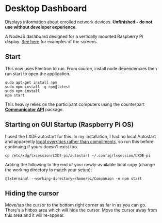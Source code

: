 # Desktop Dashboard
Displays information about enrolled network devices. **Unfinished - do not use without developer experience**.

A NodeJS dashboard designed for a vertically mounted Raspberry Pi display. [See here][wk-screens] for examples of the screens.

## Start
This now uses Electron to run. From source, install node dependencies then run start to open the application.

```
sudo apt-get install npm
sudo npm install -g npm@latest
sudo npm install
npm start
```

This heavily relies on the participant computers using the counterpart **[Communicator API][comm]** package.

## Starting on GUI Startup (Raspberry Pi OS)
I used the LXDE autostart for this. In my installation, I had no local Autostart and apparently [local *overrides* rather than compliments][ldir], so run this before continuing if yours doesn't exist too.

`cp /etc/xdg/lxsession/LXDE-pi/autostart ~/.config/lxsession/LXDE-pi`

Adding the following to the end of your newly-available local copy (change the working directory to match your setup):

`@lxterminal --working-directory=/home/pi/Companion -e npm start`

## Hiding the cursor
Move/tap the cursor to the bottom right corner as far in as you can go. There's a hitbox area which will hide the cursor. Move the cursor away from this area and it will re-appear. 

[wk-screens]: https://github.com/soup-bowl/deskdash/wiki/Screens
[comm]: https://github.com/soup-bowl/deskdash-communicator
[docker]: https://hub.docker.com/r/soupbowl/deskdash
[ldir]: https://raspberrypi.stackexchange.com/a/102297
